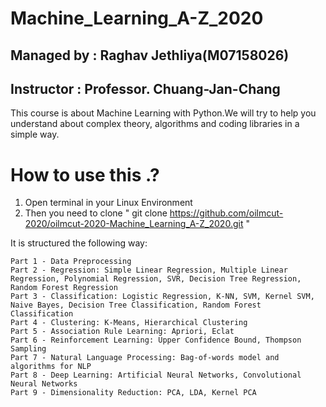 # Machine_Learning_A-Z_2020
## Managed by : Raghav Jethliya(M07158026)
## Instructor : Professor. Chuang-Jan-Chang

This course is about Machine Learning with Python.We will try to help you understand about complex theory, algorithms and coding libraries in a simple way.

# How to use this .?
1. Open terminal in your Linux Environment 
2. Then you need to clone " git clone https://github.com/oilmcut-2020/oilmcut-2020-Machine_Learning_A-Z_2020.git "
 
It is structured the following way:

    Part 1 - Data Preprocessing
    Part 2 - Regression: Simple Linear Regression, Multiple Linear Regression, Polynomial Regression, SVR, Decision Tree Regression, Random Forest Regression
    Part 3 - Classification: Logistic Regression, K-NN, SVM, Kernel SVM, Naive Bayes, Decision Tree Classification, Random Forest Classification
    Part 4 - Clustering: K-Means, Hierarchical Clustering
    Part 5 - Association Rule Learning: Apriori, Eclat
    Part 6 - Reinforcement Learning: Upper Confidence Bound, Thompson Sampling
    Part 7 - Natural Language Processing: Bag-of-words model and algorithms for NLP
    Part 8 - Deep Learning: Artificial Neural Networks, Convolutional Neural Networks
    Part 9 - Dimensionality Reduction: PCA, LDA, Kernel PCA
